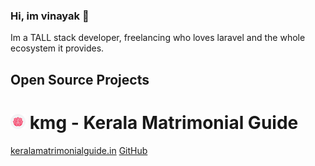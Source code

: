 ### Hi, im vinayak 👋

Im a TALL stack developer, freelancing who loves laravel and the whole ecosystem it provides.


## Open Source Projects

# <img src="icons/android-chrome-192x192.png" width="24"/> kmg - Kerala Matrimonial Guide

[keralamatrimonialguide.in](https://keralamatrimonialguide.in/) [GitHub](https://github.com/vinayakdev/kmg)
